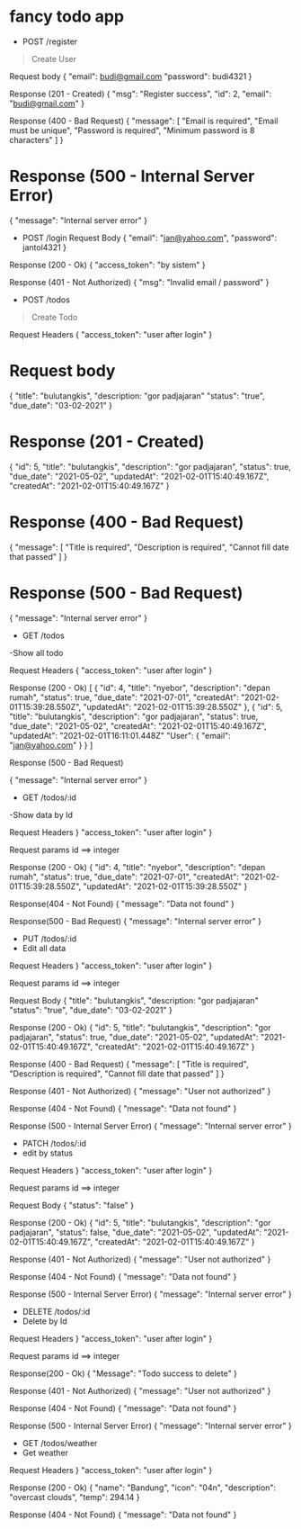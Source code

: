 # fancy todo app


- POST /register

> Create User

Request body 
{
    "email": budi@gmail.com
    "password": budi4321
}

Response (201 - Created)
{
    "msg": "Register success",
    "id": 2,
    "email": "budi@gmail.com"
}

Response (400 - Bad Request)
{
    "message": [
        "Email is required",
        "Email must be unique",
        "Password is required",
        "Minimum password is 8 characters"
    ]
}

Response (500 - Internal Server Error)
====
{
    "message": "Internal server error"
}

- POST /login
Request Body
{
    "email": "jan@yahoo.com",
    "password": jantol4321
}

Response (200 - Ok)
{
    "access_token": "by sistem"
}

Response (401 - Not Authorized)
{
    "msg": "Invalid email / password"
}

- POST /todos

> Create Todo

Request Headers
{
    "access_token": "user after login"
}

Request body
============
{
    "title": "bulutangkis",
    "description: "gor padjajaran"
    "status": "true",
    "due_date": "03-02-2021"
}

Response (201 - Created)
========
{
    "id": 5,
    "title": "bulutangkis",
    "description": "gor padjajaran",
    "status": true,
    "due_date": "2021-05-02",
    "updatedAt": "2021-02-01T15:40:49.167Z",
    "createdAt": "2021-02-01T15:40:49.167Z"
}

Response (400 - Bad Request)
====
{
    "message": [
        "Title is required",
        "Description is required",
        "Cannot fill date that passed"
    ]
}

Response (500 - Bad Request)
====
{
    "message": "Internal server error"
}


- GET /todos

-Show all todo

Request Headers
{
    "access_token": "user after login"
}

Response (200 - Ok)
[
    {
        "id": 4,
        "title": "nyebor",
        "description": "depan rumah",
        "status": true,
        "due_date": "2021-07-01",
        "createdAt": "2021-02-01T15:39:28.550Z",
        "updatedAt": "2021-02-01T15:39:28.550Z"
    },
    {
        "id": 5,
        "title": "bulutangkis",
        "description": "gor padjajaran",
        "status": true,
        "due_date": "2021-05-02",
        "createdAt": "2021-02-01T15:40:49.167Z",
        "updatedAt": "2021-02-01T16:11:01.448Z"
        "User": {
            "email": "jan@yahoo.com"
        }
    }
]

Response (500 - Bad Request)

{
    "message": "Internal server error"
}


- GET /todos/:id

-Show data by Id

Request Headers
}
    "access_token": "user after login"
}

Request params
id ==> integer

Response (200 - Ok)
{
    "id": 4,
    "title": "nyebor",
    "description": "depan rumah",
    "status": true,
    "due_date": "2021-07-01",
    "createdAt": "2021-02-01T15:39:28.550Z",
    "updatedAt": "2021-02-01T15:39:28.550Z"
}

Response(404 - Not Found)
{
    "message": "Data not found"
}

Response(500 - Bad Request)
{
    "message": "Internal server error"
}

- PUT /todos/:id
- Edit all data

Request Headers
}
    "access_token": "user after login"
}

Request params
id ==> integer

Request Body
{
    "title": "bulutangkis",
    "description: "gor padjajaran"
    "status": "true",
    "due_date": "03-02-2021"
}

Response (200 - Ok)
{
    "id": 5,
    "title": "bulutangkis",
    "description": "gor padjajaran",
    "status": true,
    "due_date": "2021-05-02",
    "updatedAt": "2021-02-01T15:40:49.167Z",
    "createdAt": "2021-02-01T15:40:49.167Z"
}

Response (400 - Bad Request)
{
    "message": [
        "Title is required",
        "Description is required",
        "Cannot fill date that passed"
    ]
}

Response (401 - Not Authorized)
{
    "message": "User not authorized"
}

Response (404 - Not Found)
{
    "message": "Data not found"
}

Response (500 - Internal Server Error)
{
    "message": "Internal server error"
}

- PATCH /todos/:id
- edit by status

Request Headers
}
    "access_token": "user after login"
}

Request params
id ==> integer

Request Body
{
    "status": "false"
}

Response (200 - Ok)
{
    "id": 5,
    "title": "bulutangkis",
    "description": "gor padjajaran",
    "status": false,
    "due_date": "2021-05-02",
    "updatedAt": "2021-02-01T15:40:49.167Z",
    "createdAt": "2021-02-01T15:40:49.167Z"
}

Response (401 - Not Authorized)
{
    "message": "User not authorized"
}

Response (404 - Not Found)
{
    "message": "Data not found"
}

Response (500 - Internal Server Error)
{
    "message": "Internal server error"
}


- DELETE /todos/:id
- Delete by Id

Request Headers
}
    "access_token": "user after login"
}

Request params
id ==> integer

Response(200 - Ok)
{
    "Message": "Todo success to delete"
}

Response (401 - Not Authorized)
{
    "message": "User not authorized"
}

Response (404 - Not Found)
{
    "message": "Data not found"
}

Response (500 - Internal Server Error)
{
    "message": "Internal server error"
}


- GET /todos/weather
- Get weather

Request Headers
}
    "access_token": "user after login"
}

Response (200 - Ok)
{
    "name": "Bandung",
    "icon": "04n",
    "description": "overcast clouds",
    "temp": 294.14
}

Response (404 - Not Found)
{
    "message": "Data not found"
}